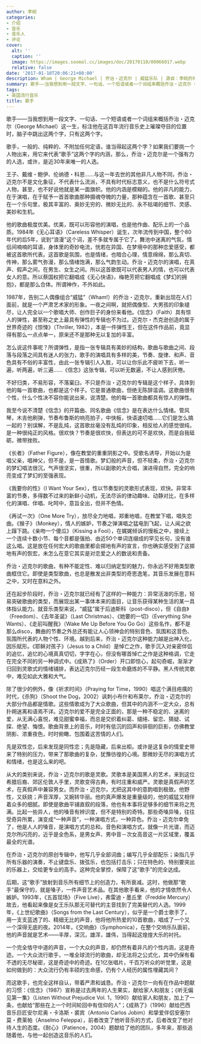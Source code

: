 ```yaml
---
author: 李皖
categories:
- 介绍
- 音乐
- 音乐人
- 评论
cover:
  alt: ''
  caption: ''
  image: https://images.soomal.cc/images/doc/20170110/00066017.webp
  relative: false
date: '2017-01-10T20:06:21+08:00'
description: Wham | George Michael | 乔治・迈克尔 | 威猛乐队 | 源自：李皖的博客 | 版权：转载 |  平均/总评分：10.00/20
summary: 歌手――当我想到用一段文字、一句话、一个短语或者一个词组来概括乔治・迈克尔（George Michael）这一生，标注他在这百年流行音乐史上璀璨夺目的位置时，脑子中跳出这两个字，只有这两个字。
tags:
- 英国流行音乐
title: 歌手
---
```


歌手――当我想到用一段文字、一句话、一个短语或者一个词组来概括乔治・迈克尔（George Michael）这一生，标注他在这百年流行音乐史上璀璨夺目的位置时，脑子中跳出这两个字，只有这两个字。

歌手，一般的、纯粹的、不附加任何定语，谁当得起这两个字？如果我们要挑一个人物出来，用它来代表“歌手”这两个字的内涵，那么，乔治・迈克尔是一个强有力的人选，或许，是近30年来唯一的人选。

王子、戴维・鲍伊、伦纳德・科恩……与这一年去世的其他非凡人物不同，乔治・迈克尔不是文化象征，不代表什么流派，不具有时代标志意义，也不是什么符号式人物，甚至，也不好说他就是某一面旗帜。他的内涵是模糊的。他的非凡的能力，在于演唱，在于赋予一首首歌曲那种摄魂夺魄的力量，那种蕴含在一首歌、甚至只在一个乐句里，极其丰富的、奥妙无穷的、微妙无比的、永不枯竭的细节、灵感、美妙和生机。

他的歌曲极度优美。优美，既可以形容他的演唱，也是他作曲、配乐上的一个品质。1984年《无心耳语》（Careless Whisper）诞生，次年流传到中国，整个80年代的后5年，说到“浪漫”这个词，差不多就专属于它了。舞池中迷离的气氛，情侣间喃喃的耳语，身体里的奇妙电流，恍若在异国、在梦境中的那种恋爱感受，都被这首歌所代表。这首歌是氛围，也是情绪，也暗合心理，情意绵绵，那么真切、传神，那么雾气弥漫，那么情绪饱满，那么气韵生动。乔治・迈克尔的演唱，在真声、假声之间，在男生、女生之间。所以这首歌既可以代表男人的情，也可以代表女人的意。所以蔡国权把它翻唱成《无心快语》，梅艳芳把它翻唱成《梦幻的拥抱》，都是那么合体。所谓神作，不外如此。

1987年，告别二人偶像组合“威猛”（Wham!）的乔治・迈克尔，重新出现在人们面前，就是一个严肃艺术家的形象。一夜之间啊，就把偶像型、大男孩的印象褪尽，让人完全以一个歌唱大师、创作巨子的身份来看他。《信念》（Faith）具有惊人的弹性，甚至称之史上最具有弹性的专辑也不为过。迈克尔・杰克逊创造的属于世界奇迹的《惊悚》（Thriller, 1982），本是一件弹性王，但在这件作品前，竟显得有那么一点点单一，原来还不是那种无以复加的丰富。

怎么说这件事呢？所谓弹性，是指一张专辑具有美妙的结构，歌曲与歌曲之间、段落与段落之间具有迷人的张力，歌手的演唱具有多样的美，节奏、旋律、和声、音色具有不俗的丰富性，由此一张专辑引人入胜，可以让你乐此不疲听下去，听一遍，听两遍，听三遍……《信念》这张专辑，可以听无数遍，不让人感到厌倦。

不好归类，不易形容，不落窠臼，不只是乔治・迈克尔的专辑是这个样子，具体到他的每一首歌曲，也都是这个样子。它是普通歌曲，但绝无陈辞滥调。这歌曲很有个性，什么个性决不容你能说出来，说清楚。他的每一首歌曲都具有惊人的弹性。

我至今说不清楚《信念》的开篇曲、同名歌曲《信念》是在表达什么情绪。管风琴，木吉他刷弹，节奏布鲁斯的响亮拍子，中快板，快语速叨唱……它们是怎么搞一起的？别误解，不是乱炖，这首歌丝毫没有乱炖的印象，相反给人的感觉很纯，是一种很纯正的风格。很欢快？节奏是很欢快，但表达的可不是欢快，而是自我砥砺，微带挫败。

《长者》（Father Figure），像在教堂的重重阴影之中。受歌名诱导，开始以为是唱父亲，唱神父，但不是，是一首情歌。梦幻般的声音，但不轻柔，乔治・迈克尔的梦幻唱法很沉，气声很坚实，很重，所以副歌的大合唱，演进得自然，完全的响亮变成了梦幻的至强表现。

《我要你的性》（I Want Your Sex），性以节奏型的灵歌形式表现，欢快。非常丰富的节奏，多得数不过来的新鲜小动机，无法尽诉的律动趣味、动静对比，在多样化的演唱、伴唱、叱呵中，意旨全出，但并不色情。

《再试一次》（One More Try），放尽全力地唱，郑重地唱，在教堂下唱，唱失恋曲。《猴子》（Monkey），情人的嫉妒，节奏之弹演唱之猛电到飞起，让人闻之欲上蹿下跳。《亲吻一个傻瓜》（Kissing a Fool），在娓娓倾诉的慢板之中，接续上一个连续十数小节、每个音都是强拍、由近50个单词连缀成的罕见长句，没有谁这么唱。这是放在任何宏大的歌曲里都会掷地有声的宣言，你也确实感受到了这掷地有声的恢宏，未怎么在意它其实是对恋爱之人的数说和责备。

乔治・迈克尔的歌曲，有种不能定性、难以归纳定型的魅力，你永远不好用类型歌曲框住它。即使是类型歌曲，也总是散发出非类型的奇思逸笔，其音乐发展在意料之中，又时在意料之外。

还在起步阶段时，乔治・迈克尔就已经有了这样的一种能力：异常活泼的乐思，轻易突破歌曲的类型，而展现出某一事体本来的面目，让音乐获得某种生活的某一具体指认能力。就音乐类型来说，“威猛”属于后迪斯科（post-disco），但《自由》（Freedom）、《去年圣诞》（Last Christmas）、《她要的一切》（Everything She Wants）、《走前叫醒我》（Wake Me Up Before You Go Go）这些名作，都不是那么disco，舞曲的节奏之外总还有能让人心领神会的特别音色、氛围和这音色、氛围所代表的人物个性、环境。越到后来，乔治・迈克尔这种能力越是出神入化，因乐赋形。《耶稣对孩子》（Jesus to a Child）是悼亡之作，歌手沉入对亲密伴侣的追忆，追忆的心境真真切切，字字在心，但没有哪首悼亡之作是这种格调，它走在完全不同的另一种调式中。《成熟了》（Order）开口即惊心，起句奇崛，渐渐才归回到灵歌式的情绪铺排，表达迈克尔历经一段生命磨炼的不平静。黑人传统灵歌中，难见如此大雅和大气。

除了很少的例外，像《祈求时间》（Praying for Time，1990）唱这个满目疮痍的时代，《杀狗》（Shoot the Dog，2002）讽刺小布什和布莱尔，乔治・迈克尔的大部分作品都是情歌。这些情歌成为了大众歌曲，但其中的内涵不一定大众，总有扑朔迷离和语焉不详。迈克尔的爱不是完全正面的，那是一种不稳定的、迷离的爱，从无满心喜悦，难见甜蜜幸福，而总是交织着纠葛、缱绻、留恋、猜疑、试探、绝望、悔恨。歌曲背景上的音乐，时时有低沉的回声和徘徊的巨影，仿佛教堂阴影、浓重夜色，时时俯瞰、包围着这苦情的人们。

先是双性恋，后来发现是同性恋；先是隐藏，后来出柜。或许是这复杂的情爱史带来了特别的压力，带来了那歌曲的复杂，犹豫彷徨的心境。那微妙无尽的演唱方式和情绪，也是这么来的吧。

从大的类别来说，乔治・迈克尔的歌是灵歌。灵歌本是美国黑人的艺术，来到这位希腊后裔、郊区伦敦人手里，灵歌变得古典，有时庄重和威严。灵歌是真假声的艺术，在真假声中兼容男女。而乔治・迈克尔，尤把这其中的意韵唱到极致。他野性，又妖娆；声音浑厚，又婉转华丽。他的真声爆发是重量级的，他的威猛又相伴着众多的细腻。即使是歌曲平铺直叙的段落，他也有本事将足够多的细节来将之充满。比起一些异人，他的嗓音有辨识度，但不是特别的奇特。那些奇嗓异嗓，往往受奇异所累，演变成“一种声音”，一种演唱方式，一种异色。乔治・迈克尔幸免了，他是人人的嗓音，是演唱方式的总和。音色和演唱方式，就像一片光谱，而迈克尔所闪亮的，近乎是全色系，是男女声、男中音－次女高音这一片区域里，覆盖最全的光谱。

在乔治・迈克尔的原创专辑中，他写几乎全部词曲；编写几乎全部配乐；染指几乎所有乐器的演奏，不止键盘乐、拨弦乐，也包括打击乐；只在特色的、特别要突出的乐器上，交给更专业的高手。这种完全掌控，保障了这“歌手”的完全达成。

后期，这“歌手”放射到音乐所有细节上的创造力，有所衰减。这时，他做那“歌手”最保守的，就是嗓子，一件声音艺术品。在其他歌手看来，他的才情依然令人嫉妒。1993年，《五首现场》（Five Live），弗雷迪・墨丘里（Freddie Mercury）故去，他看起来像是女王乐队那无可替代的主音找到了完美替代的人选。1999年，《上世纪歌曲》（Songs from the Last Century），似乎是一个爵士歌手了，用一支支蓝透了的、精细无比的声音，他将他所热爱的10首歌曲，唱成了一个又一个深得无底的夜。2014年，《交响曲》（Symphonica），在整个交响乐队面前，他的声音就是艺术――丰厚，深沉，雄浑，雄伟，当得起这煌煌大乐的衬托。

一个完全恪守中道的声音，一个大众的声音，却仍然有着非凡的个性内涵，这是奇迹。一个大众流行歌手，一堆全球流行的歌曲，却无法将之公式化，其中仍保有看不透的无尽秘密，这是奇迹中的奇迹。在1亿张唱片，千百万听众的听觉里，这是如何做到的：大众流行仍有丰硕的生命感，仍有个人经历的属性埋藏其间？

而这歌手，也完全这样自认，带着严肃和诚恳。乔治・迈克尔一向有在作品中题献的习惯：《信念》（1987）宣称是过去两年的人生果实，献给家人和朋友；《听无偏见第一集》（Listen Without Prejudice Vol. 1，1990）献给家人和朋友，加上了一条，也献给“那些在上一个时间轮回中有信仰的人”；《成熟了》（1996）献给巴西音乐巨匠安尔尼奥・卡洛斯・裘宾（Antonio Carlos Jobim）和挚爱伴侣安塞尔莫・费莱帕（Anselmo Feleppa），前者改变了他听音乐的方式，后者改变了他对待人生的态度。《耐心》（Patience，2004）题献给了他的团队，多年来，那些追随着他，与他一起创造这音乐的人们。
